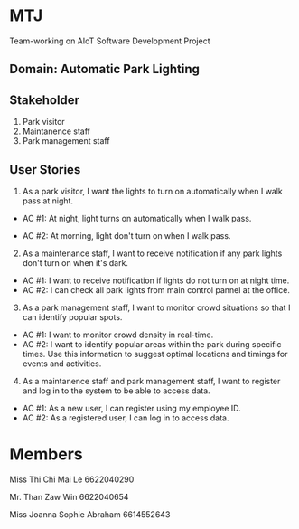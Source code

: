 # MTJ
Team-working on AIoT Software Development Project

## Domain: Automatic Park Lighting 
## Stakeholder
1. Park visitor
2. Maintanence staff
3. Park management staff

## User Stories
1. As a park visitor, I want the lights to turn on automatically when I walk pass at night.

- AC #1: At night, light turns on automatically when I walk pass.
   
- AC #2: At morning, light don't turn on when I walk pass.
     
2. As a maintenance staff, I want to receive notification if any park lights don't turn on when it's dark.

- AC #1: I want to receive notification if lights do not turn on at night time.
- AC #2: I can check all park lights from main control pannel at the office.

3. As a park management staff, I want to monitor crowd situations so that I can identify popular spots.
- AC #1: I want to monitor crowd density in real-time.
- AC #2: I want to identify popular areas within the park during specific times. Use this information to suggest optimal locations and timings for events and activities.

4. As a maintanence staff and park management staff, I want to register and log in to the system to be able to access data.
- AC #1: As a new user, I can register using my employee ID.
- AC #2: As a registered user, I can log in to access data.


# Members
Miss Thi Chi Mai Le 6622040290

Mr.  Than Zaw Win 6622040654

Miss Joanna Sophie Abraham 6614552643
